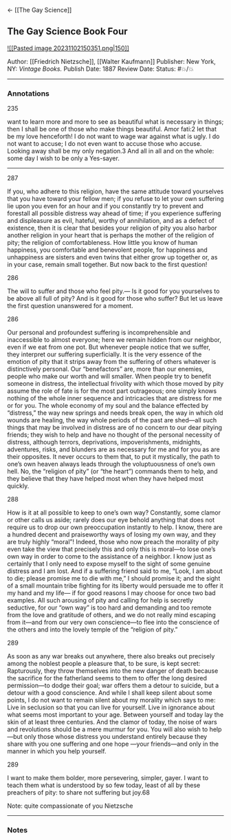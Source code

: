 <- [[The Gay Science]]

## The Gay Science Book Four

[ ![[Pasted image 20231102150351.png|150]] ](https://www.amazon.com/Gay-Science-Prelude-Rhymes-Appendix/dp/0394719859/ref=tmm_mmp_swatch_0?_encoding=UTF8&qid=1698951814&sr=8-1)

Author: [[Friedrich Nietzsche]], [[Walter Kaufmann]]
Publisher: New York, NY: _Vintage Books._
Publish Date: 1887
Review Date:
Status: #💥/💥

___

### Annotations

235

want to learn more and more to see as beautiful what is necessary in things; then I shall be one of those who make things beautiful. Amor fati:2 let that be my love henceforth! I do not want to wage war against what is ugly. I do not want to accuse; I do not even want to accuse those who accuse. Looking away shall be my only negation.3 And all in all and on the whole: some day I wish to be only a Yes-sayer.

___

287

If you, who adhere to this religion, have the same attitude toward yourselves that you have toward your fellow men; if you refuse to let your own suffering lie upon you even for an hour and if you constantly try to prevent and forestall all possible distress way ahead of time; if you experience suffering and displeasure as evil, hateful, worthy of annihilation, and as a defect of existence, then it is clear that besides your religion of pity you also harbor another religion in your heart that is perhaps the mother of the religion of pity; the religion of comfortableness. How little you know of human happiness, you comfortable and benevolent people, for happiness and unhappiness are sisters and even twins that either grow up together or, as in your case, remain small together. But now back to the first question!

286

The will to suffer and those who feel pity.— Is it good for you yourselves to be above all full of pity? And is it good for those who suffer? But let us leave the first question unanswered for a moment.

286

Our personal and profoundest suffering is incomprehensible and inaccessible to almost everyone; here we remain hidden from our neighbor, even if we eat from one pot. But whenever people notice that we suffer, they interpret our suffering superficially. It is the very essence of the emotion of pity that it strips away from the suffering of others whatever is distinctively personal. Our “benefactors” are, more than our enemies, people who make our worth and will smaller. When people try to benefit someone in distress, the intellectual frivolity with which those moved by pity assume the role of fate is for the most part outrageous; one simply knows nothing of the whole inner sequence and intricacies that are distress for me or for you. The whole economy of my soul and the balance effected by “distress,” the way new springs and needs break open, the way in which old wounds are healing, the way whole periods of the past are shed—all such things that may be involved in distress are of no concern to our dear pitying friends; they wish to help and have no thought of the personal necessity of distress, although terrors, deprivations, impoverishments, midnights, adventures, risks, and blunders are as necessary for me and for you as are their opposites. It never occurs to them that, to put it mystically, the path to one’s own heaven always leads through the voluptuousness of one’s own hell. No, the “religion of pity” (or “the heart”) commands them to help, and they believe that they have helped most when they have helped most quickly.

288

How is it at all possible to keep to one’s own way? Constantly, some clamor or other calls us aside; rarely does our eye behold anything that does not require us to drop our own preoccupation instantly to help. I know, there are a hundred decent and praiseworthy ways of losing my own way, and they are truly highly “moral”! Indeed, those who now preach the morality of pity even take the view that precisely this and only this is moral—to lose one’s own way in order to come to the assistance of a neighbor. I know just as certainly that I only need to expose myself to the sight of some genuine distress and I am lost. And if a suffering friend said to me, “Look, I am about to die; please promise me to die with me,” I should promise it; and the sight of a small mountain tribe fighting for its liberty would persuade me to offer it my hand and my life— if for good reasons I may choose for once two bad examples. All such arousing of pity and calling for help is secretly seductive, for our “own way” is too hard and demanding and too remote from the love and gratitude of others, and we do not really mind escaping from it—and from our very own conscience—to flee into the conscience of the others and into the lovely temple of the “religion of pity.”

289

As soon as any war breaks out anywhere, there also breaks out precisely among the noblest people a pleasure that, to be sure, is kept secret: Rapturously, they throw themselves into the new danger of death because the sacrifice for the fatherland seems to them to offer the long desired permission—to dodge their goal; war offers them a detour to suicide, but a detour with a good conscience. And while I shall keep silent about some points, I do not want to remain silent about my morality which says to me: Live in seclusion so that you can live for yourself. Live in ignorance about what seems most important to your age. Between yourself and today lay the skin of at least three centuries. And the clamor of today, the noise of wars and revolutions should be a mere murmur for you. You will also wish to help—but only those whose distress you understand entirely because they share with you one suffering and one hope —your friends—and only in the manner in which you help yourself.

289

I want to make them bolder, more persevering, simpler, gayer. I want to teach them what is understood by so few today, least of all by these preachers of pity: to share not suffering but joy.68

Note: quite compassionate of you Nietzsche 

___

### Notes

